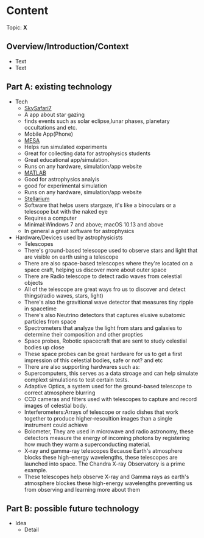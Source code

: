 # Content
Topic: **X**

## Overview/Introduction/Context
* Text
* Text

## Part A: existing technology
* Tech
  * [SkySafari7](https://skysafariastronomy.com/)
  * A app about star gazing
  * finds events such as solar eclipse,lunar phases, planetary occultations and etc.
  * Mobile App(Phone)
  * [MESA](https://mesastar.org/)
  * Helps run simulated experiments
  * Great for collecting data for astrophysics students
  * Great educational app/simulation.
  * Runs on any hardware, simulation/app website
  * [MATLAB](https://www.mathworks.com/matlabcentral/fileexchange/69815-astronomy-astrophysics-toolbox-for-matlab-maat)
  * Good for astrophysics analyis
  * good for experimental simulation
  * Runs on any hardware, simulation/app website
  * [Stellarium](https://stellarium.org/)
  * Software that helps users stargaze, it's like a binoculars or a telescope but with the naked eye
  * Requires a computer
  * Minimal:Windows 7 and above; macOS 10.13 and above
  * In general a great software for astrophysics
* Hardware/Devices used by astrophysicists
  * Telescopes
  * There's ground-based telescope used to observe stars and light that are visible on earth using a telescope
  * There are also space-based telescopes where they're located on a space craft, helping us discover more about outer space
  * There are Radio telescope to  detect radio waves from celestial objects
  * All of the telescope are great ways fro us to discover and detect things(radio waves, stars, light)
  * There's also the gravitional wave detector that measures tiny ripple in spacetime
  * There's also Neutrino detectors that captures elusive subatomic particles from space
  * Spectrometers that analyze the light from stars and galaxies to determine their composition  and other propties
  * Space probes, Robotic  spacecraft that are sent to study celestial bodies up close
  * These space probes can be great hardware for us to get a first impression of this celestial bodies, safe or not? and etc
  * There are also supporting hardwares such as:
  * Supercomputers, this serves as a data stroage and can help simulate complext simulations to test certain tests.
  * Adaptive Optics, a system used for the ground-based telescope to correct atmosphere blurring
  * CCD cameras and filters used with telescopes to capture and record images of celestial body.
  * Interferometers:Arrays of telescope or radio dishes that work together to produce higher-resoultion images than a single instrument could achieve
  * Bolometer, They are used in microwave and radio astronomy, these detectors measure the energy of incoming photons by registering how much they warm a superconducting material.
  * X-ray and gamma-ray telescopes Because Earth's atmosphere blocks these high-energy wavelengths, these telescopes are launched into space. The Chandra X-ray Observatory is a prime example.
  * These telescopes help observe X-ray and Gamma rays as earth's atmosphere blockes these high-energy wavelengths preventing us from observing and learning more about them

## Part B: possible future technology
* Idea
  * Detail
